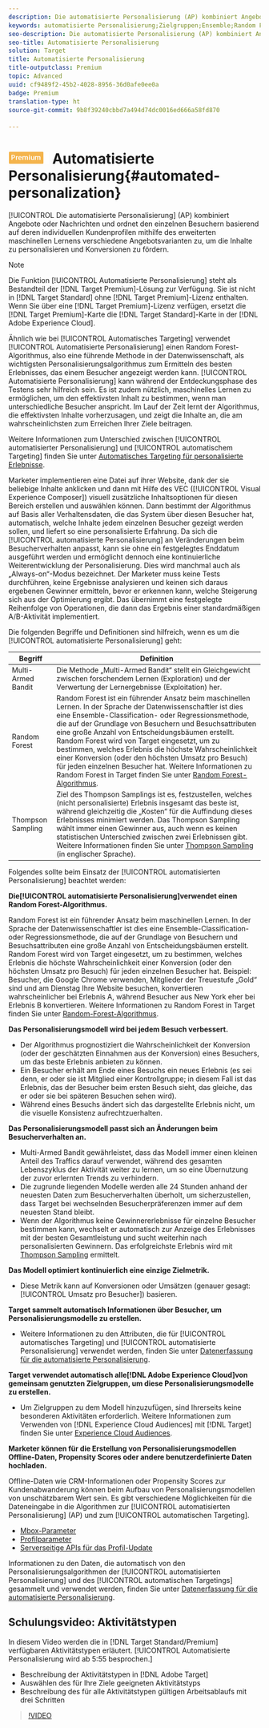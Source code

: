 ```yaml
---
description: Die automatisierte Personalisierung (AP) kombiniert Angebote oder Nachrichten und ordnet den einzelnen Besuchern basierend auf deren individuellen Kundenprofilen mithilfe des erweiterten maschinellen Lernens verschiedene Angebotsvarianten zu, um die Inhalte zu personalisieren und Konversionen zu fördern.
keywords: automatisierte Personalisierung;Zielgruppen;Ensemble;Random Forest
seo-description: Die automatisierte Personalisierung (AP) kombiniert Angebote oder Nachrichten und ordnet den einzelnen Besuchern basierend auf deren individuellen Kundenprofilen mithilfe des erweiterten maschinellen Lernens verschiedene Angebotsvarianten zu, um die Inhalte zu personalisieren und Konversionen zu fördern.
seo-title: Automatisierte Personalisierung
solution: Target
title: Automatisierte Personalisierung
title-outputclass: Premium
topic: Advanced
uuid: cf9489f2-45b2-4028-8956-36d0afe0ee0a
badge: Premium
translation-type: ht
source-git-commit: 9b8f39240cbbd7a494d74dc0016ed666a58fd870

---
```



# ![PREMIUM](/help/assets/premium.png) Automatisierte Personalisierung{#automated-personalization}

[!UICONTROL Die automatisierte Personalisierung] (AP) kombiniert Angebote oder Nachrichten und ordnet den einzelnen Besuchern basierend auf deren individuellen Kundenprofilen mithilfe des erweiterten maschinellen Lernens verschiedene Angebotsvarianten zu, um die Inhalte zu personalisieren und Konversionen zu fördern.

>[!NOTE]
>
>Die Funktion [!UICONTROL Automatisierte Personalisierung] steht als Bestandteil der [!DNL Target Premium]-Lösung zur Verfügung. Sie ist nicht in [!DNL Target Standard] ohne [!DNL Target Premium]-Lizenz enthalten. Wenn Sie über eine [!DNL Target Premium]-Lizenz verfügen, ersetzt die [!DNL Target Premium]-Karte die [!DNL Target Standard]-Karte in der [!DNL Adobe Experience Cloud].

Ähnlich wie bei [!UICONTROL Automatisches Targeting] verwendet [!UICONTROL Automatisierte Personalisierung] einen Random Forest-Algorithmus, also eine führende Methode in der Datenwissenschaft, als wichtigsten Personalisierungsalgorithmus zum Ermitteln des besten Erlebnisses, das einem Besucher angezeigt werden kann. [!UICONTROL Automatisierte Personalisierung] kann während der Entdeckungsphase des Testens sehr hilfreich sein. Es ist zudem nützlich, maschinelles Lernen zu ermöglichen, um den effektivsten Inhalt zu bestimmen, wenn man unterschiedliche Besucher anspricht. Im Lauf der Zeit lernt der Algorithmus, die effektivsten Inhalte vorherzusagen, und zeigt die Inhalte an, die am wahrscheinlichsten zum Erreichen Ihrer Ziele beitragen.

Weitere Informationen zum Unterschied zwischen [!UICONTROL automatisierter Personalisierung] und [!UICONTROL automatischem Targeting] finden Sie unter [Automatisches Targeting für personalisierte Erlebnisse](../../c-activities/auto-target-to-optimize.md#concept_67779E5B7F67427A97D7EA2A6FB919B3).

Marketer implementieren eine Datei auf ihrer Website, dank der sie beliebige Inhalte anklicken und dann mit Hilfe des VEC ([!UICONTROL Visual Experience Composer]) visuell zusätzliche Inhaltsoptionen für diesen Bereich erstellen und auswählen können. Dann bestimmt der Algorithmus auf Basis aller Verhaltensdaten, die das System über diesen Besucher hat, automatisch, welche Inhalte jedem einzelnen Besucher gezeigt werden sollen, und liefert so eine personalisierte Erfahrung. Da sich die [!UICONTROL automatisierte Personalisierung] an Veränderungen beim Besucherverhalten anpasst, kann sie ohne ein festgelegtes Enddatum ausgeführt werden und ermöglicht dennoch eine kontinuierliche Weiterentwicklung der Personalisierung. Dies wird manchmal auch als „Always-on“-Modus bezeichnet. Der Marketer muss keine Tests durchführen, keine Ergebnisse analysieren und keinen sich daraus ergebenen Gewinner ermitteln, bevor er erkennen kann, welche Steigerung sich aus der Optimierung ergibt. Das übernimmt eine festgelegte Reihenfolge von Operationen, die dann das Ergebnis einer standardmäßigen A/B-Aktivität implementiert.

Die folgenden Begriffe und Definitionen sind hilfreich, wenn es um die [!UICONTROL automatisierte Personalisierung] geht:

| Begriff | Definition |
|---|---|
| Multi-Armed Bandit | Die Methode „Multi-Armed Bandit“ stellt ein Gleichgewicht zwischen forschendem Lernen (Exploration) und der Verwertung der Lernergebnisse (Exploitation) her. |
| Random Forest | Random Forest ist ein führender Ansatz beim maschinellen Lernen. In der Sprache der Datenwissenschaftler ist dies eine Ensemble-Classification- oder Regressionsmethode, die auf der Grundlage von Besuchern und Besuchsattributen eine große Anzahl von Entscheidungsbäumen erstellt. Random Forest wird von Target eingesetzt, um zu bestimmen, welches Erlebnis die höchste Wahrscheinlichkeit einer Konversion (oder den höchsten Umsatz pro Besuch) für jeden einzelnen Besucher hat. Weitere Informationen zu Random Forest in Target finden Sie unter [Random Forest-Algorithmus](../../c-activities/t-automated-personalization/algo-random-forest.md#concept_48F3CDAA16A848D2A84CDCD19DAAE3AA). |
| Thompson Sampling | Ziel des Thompson Samplings ist es, festzustellen, welches (nicht personalisierte) Erlebnis insgesamt das beste ist, während gleichzeitig die „Kosten“ für die Auffindung dieses Erlebnisses minimiert werden. Das Thompson Sampling wählt immer einen Gewinner aus, auch wenn es keinen statistischen Unterschied zwischen zwei Erlebnissen gibt. Weitere Informationen finden Sie unter [Thompson Sampling](https://en.wikipedia.org/wiki/Thompson_sampling) (in englischer Sprache). |

Folgendes sollte beim Einsatz der [!UICONTROL automatisierten Personalisierung] beachtet werden:

**Die[!UICONTROL automatisierte Personalisierung]verwendet einen Random Forest-Algorithmus.**

Random Forest ist ein führender Ansatz beim maschinellen Lernen. In der Sprache der Datenwissenschaftler ist dies eine Ensemble-Classification- oder Regressionsmethode, die auf der Grundlage von Besuchern und Besuchsattributen eine große Anzahl von Entscheidungsbäumen erstellt. Random Forest wird von Target eingesetzt, um zu bestimmen, welches Erlebnis die höchste Wahrscheinlichkeit einer Konversion (oder den höchsten Umsatz pro Besuch) für jeden einzelnen Besucher hat. Beispiel: Besucher, die Google Chrome verwenden, Mitglieder der Treuestufe „Gold“ sind und am Dienstag Ihre Website besuchen, konvertieren wahrscheinlicher bei Erlebnis A, während Besucher aus New York eher bei Erlebnis B konvertieren. Weitere Informationen zu Random Forest in Target finden Sie unter [Random-Forest-Algorithmus](../../c-activities/t-automated-personalization/algo-random-forest.md#concept_48F3CDAA16A848D2A84CDCD19DAAE3AA).

**Das Personalisierungsmodell wird bei jedem Besuch verbessert.**

* Der Algorithmus prognostiziert die Wahrscheinlichkeit der Konversion (oder der geschätzten Einnahmen aus der Konversion) eines Besuchers, um das beste Erlebnis anbieten zu können.
* Ein Besucher erhält am Ende eines Besuchs ein neues Erlebnis (es sei denn, er oder sie ist Mitglied einer Kontrollgruppe; in diesem Fall ist das Erlebnis, das der Besucher beim ersten Besuch sieht, das gleiche, das er oder sie bei späteren Besuchen sehen wird).
* Während eines Besuchs ändert sich das dargestellte Erlebnis nicht, um die visuelle Konsistenz aufrechtzuerhalten.

**Das Personalisierungsmodell passt sich an Änderungen beim Besucherverhalten an.**

* Multi-Armed Bandit gewährleistet, dass das Modell immer einen kleinen Anteil des Traffics darauf verwendet, während des gesamten Lebenszyklus der Aktivität weiter zu lernen, um so eine Übernutzung der zuvor erlernten Trends zu verhindern.
* Die zugrunde liegenden Modelle werden alle 24 Stunden anhand der neuesten Daten zum Besucherverhalten überholt, um sicherzustellen, dass Target bei wechselnden Besucherpräferenzen immer auf dem neuesten Stand bleibt.
* Wenn der Algorithmus keine Gewinnererlebnisse für einzelne Besucher bestimmen kann, wechselt er automatisch zur Anzeige des Erlebnisses mit der besten Gesamtleistung und sucht weiterhin nach personalisierten Gewinnern. Das erfolgreichste Erlebnis wird mit [Thompson Sampling](https://en.wikipedia.org/wiki/Thompson_sampling) ermittelt.

**Das Modell optimiert kontinuierlich eine einzige Zielmetrik.**

* Diese Metrik kann auf Konversionen oder Umsätzen (genauer gesagt: [!UICONTROL Umsatz pro Besucher]) basieren.

**Target sammelt automatisch Informationen über Besucher, um Personalisierungsmodelle zu erstellen.**

* Weitere Informationen zu den Attributen, die für [!UICONTROL automatisches Targeting] und [!UICONTROL automatisierte Personalisierung] verwendet werden, finden Sie unter [Datenerfassung für die automatisierte Personalisierung](../../c-activities/t-automated-personalization/ap-data.md#reference_255BD3DE7AD04DC9B766E0BC78961058).

**Target verwendet automatisch alle[!DNL Adobe Experience Cloud]von gemeinsam genutzten Zielgruppen, um diese Personalisierungsmodelle zu erstellen.**

* Um Zielgruppen zu dem Modell hinzuzufügen, sind Ihrerseits keine besonderen Aktivitäten erforderlich. Weitere Informationen zum Verwenden von [!DNL Experience Cloud Audiences] mit [!DNL Target] finden Sie unter [Experience Cloud Audiences](../../c-integrating-target-with-mac/mmp.md#concept_F4863DE4C92D4805AB690B4B3D487969).

**Marketer können für die Erstellung von Personalisierungsmodellen Offline-Daten, Propensity Scores oder andere benutzerdefinierte Daten hochladen.**

Offline-Daten wie CRM-Informationen oder Propensity Scores zur Kundenabwanderung können beim Aufbau von Personalisierungsmodellen von unschätzbarem Wert sein. Es gibt verschiedene Möglichkeiten für die Dateneingabe in die Algorithmen zur [!UICONTROL automatisierten Personalisierung] (AP) und zum [!UICONTROL automatischen Targeting].

* [Mbox-Parameter](../../c-implementing-target/c-considerations-before-you-implement-target/c-methods-to-get-data-into-target/methods-to-get-data-into-target.md#concept_0069C0EFB56C4700BB33F2F35C2B9B17)
* [Profilparameter](../../c-implementing-target/c-considerations-before-you-implement-target/c-methods-to-get-data-into-target/methods-to-get-data-into-target.md#concept_0069C0EFB56C4700BB33F2F35C2B9B17)
* [Serverseitige APIs für das Profil-Update](../../c-implementing-target/c-considerations-before-you-implement-target/c-methods-to-get-data-into-target/methods-to-get-data-into-target.md#concept_0069C0EFB56C4700BB33F2F35C2B9B17)

Informationen zu den Daten, die automatisch von den Personalisierungsalgorithmen der [!UICONTROL automatisierten Personalisierung] und des [!UICONTROL automatischen Targetings] gesammelt und verwendet werden, finden Sie unter [Datenerfassung für die automatisierte Personalisierung](../../c-activities/t-automated-personalization/ap-data.md#reference_255BD3DE7AD04DC9B766E0BC78961058).

## Schulungsvideo: Aktivitätstypen

In diesem Video werden die in [!DNL Target Standard/Premium] verfügbaren Aktivitätstypen erläutert. [!UICONTROL Automatisierte Personalisierung wird ab 5:55 besprochen.]

* Beschreibung der Aktivitätstypen in [!DNL Adobe Target]
* Auswählen des für Ihre Ziele geeigneten Aktivitätstyps
* Beschreibung des für alle Aktivitätstypen gültigen Arbeitsablaufs mit drei Schritten

>[!VIDEO](https://video.tv.adobe.com/v/17386)